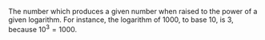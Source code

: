 The number which produces a given number when raised to the power of a
given logarithm. For instance, the logarithm of 1000, to base 10, is 3,
because $10^{3}=1000.$
